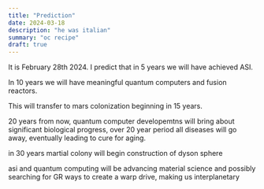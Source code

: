 ```yaml
---
title: "Prediction"
date: 2024-03-18
description: "he was italian"
summary: "oc recipe"
draft: true
---
```



It is February 28th 2024. I predict that in 5 years we will have achieved ASI.

In 10 years we will have meaningful quantum computers and fusion reactors. 

This will transfer to mars colonization beginning in 15 years.

20 years from now, quantum computer developemtns will bring about significant biological progress, over 20 year period all diseases will go away, eventually leading to cure for aging.

in 30 years martial colony will begin construction of dyson sphere

asi and quantum computing will be advancing material science and possibly searching for GR ways to create a warp drive, making us interplanetary

